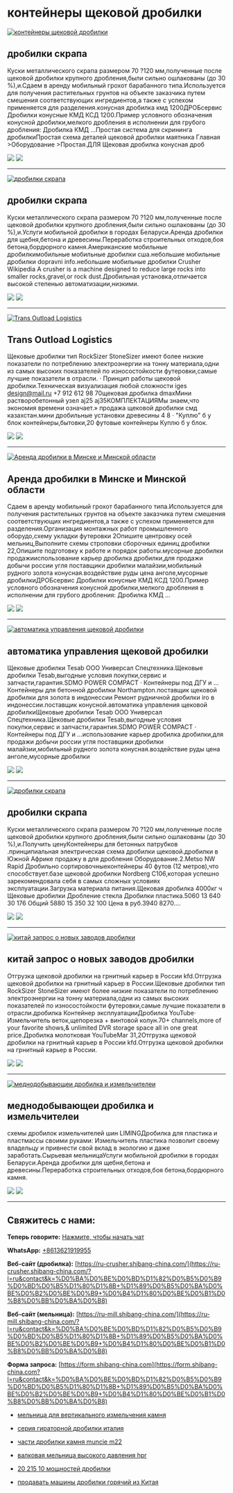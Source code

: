 # контейнеры щековой дробилки

<a href="https://swt.shibang-china.com/?l=ru&img&k=%D0%BA%D0%BE%D0%BD%D1%82%D0%B5%D0%B9%D0%BD%D0%B5%D1%80%D1%8B+%D1%89%D0%B5%D0%BA%D0%BE%D0%B2%D0%BE%D0%B9+%D0%B4%D1%80%D0%BE%D0%B1%D0%B8%D0%BB%D0%BA%D0%B8" target="_blank">![контейнеры щековой дробилки](http://static.shibang-china.com/all-800x300/1160.jpg)</a>

## дробилки скрапа
Куски металлического скрапа размером 70 ?120 мм,полученные после щековой дробилки крупного дробления,были сильно ошлакованы (до 30 %),и.Сдаем в аренду мобильный грохот барабанного типа.Используется для получения растительных грунтов на объекте заказчика путем смешения соответствующих ингредиентов,а также с успехом применяется для разделения.конусная дробилка кмд 1200ДРОБсервис Дробилки конусные КМД КСД 1200.Пример условного обозначения конусной дробилки,мелкого дробления в исполнении для грубого дробления: Дробилка КМД …Простая система для скрининга дробилкиПростая схема деталей щековой дробилки маятника Главная &gt;Оборудование &gt;Простая.ДЛЯ Щековая дробилка конусная дроб


<a href="https://whatsapp.shibangsoft.com/WhatsApp.php" target="_blank" title="WhatsApp">![](http://static.shibang-china.com/icon/whatsapp.png)</a> <a href="https://swt.shibang-china.com/?l=ru&icon&k=%D0%BA%D0%BE%D0%BD%D1%82%D0%B5%D0%B9%D0%BD%D0%B5%D1%80%D1%8B+%D1%89%D0%B5%D0%BA%D0%BE%D0%B2%D0%BE%D0%B9+%D0%B4%D1%80%D0%BE%D0%B1%D0%B8%D0%BB%D0%BA%D0%B8" target="_blank">![](http://static.shibang-china.com/icon/chat-ru.png)</a>

---

<a href="https://swt.shibang-china.com/?l=ru&img&k=%D0%BA%D0%BE%D0%BD%D1%82%D0%B5%D0%B9%D0%BD%D0%B5%D1%80%D1%8B+%D1%89%D0%B5%D0%BA%D0%BE%D0%B2%D0%BE%D0%B9+%D0%B4%D1%80%D0%BE%D0%B1%D0%B8%D0%BB%D0%BA%D0%B8" target="_blank">![дробилки скрапа](http://static.shibang-china.com/all-800x300/1524.jpg)</a>

## дробилки скрапа
Куски металлического скрапа размером 70 ?120 мм,полученные после щековой дробилки крупного дробления,были сильно ошлакованы (до 30 %),и.Услуги мобильной дробилки в городах Беларуси.Аренда дробилки для щебня,бетона и древесины.Переработка строительных отходов,боя бетона,бордюрного камня.Американские мобильные дробилкимобильные мобильные дробилки сша.небольшие мобильные дробилки dopravni info.небольшие мобильные дробилки Crusher Wikipedia A crusher is a machine designed to reduce large rocks into smaller rocks,gravel,or rock dust.Дробильная установка,отличается высокой степенью автоматизации,низкими.


<a href="https://whatsapp.shibangsoft.com/WhatsApp.php" target="_blank" title="WhatsApp">![](http://static.shibang-china.com/icon/whatsapp.png)</a> <a href="https://swt.shibang-china.com/?l=ru&icon&k=%D0%BA%D0%BE%D0%BD%D1%82%D0%B5%D0%B9%D0%BD%D0%B5%D1%80%D1%8B+%D1%89%D0%B5%D0%BA%D0%BE%D0%B2%D0%BE%D0%B9+%D0%B4%D1%80%D0%BE%D0%B1%D0%B8%D0%BB%D0%BA%D0%B8" target="_blank">![](http://static.shibang-china.com/icon/chat-ru.png)</a>

---

<a href="https://swt.shibang-china.com/?l=ru&img&k=%D0%BA%D0%BE%D0%BD%D1%82%D0%B5%D0%B9%D0%BD%D0%B5%D1%80%D1%8B+%D1%89%D0%B5%D0%BA%D0%BE%D0%B2%D0%BE%D0%B9+%D0%B4%D1%80%D0%BE%D0%B1%D0%B8%D0%BB%D0%BA%D0%B8" target="_blank">![Trans Outload Logistics](http://static.shibang-china.com/all-800x300/422.jpg)</a>

## Trans Outload Logistics
Щековые дробилки тип RockSizer StoneSizer имеют более низкие показатели по потреблению электроэнергии на тонну материала,одни из самых высоких показателей по износостойкости футеровки,самые лучшие показатели в отрасли.&nbsp;&#0183;&#32;Принцип работы щековой дробилки.Техническая визуализация любой сложности iges design@mail.ru +7 912 612 98 70щековая дробилка dmaxМини растворобетонный узел aj25 aj35КОМПЛЕКТАЦИЯМы знаем,что экономия времени означает.&#187; продажа щековой дробилки смд казахстан.мини дробильные установки древесины 4 8 &#183; &quot;Куплю&quot; б у блок контейнеры,бытовки,20 футовые контейнеры Куплю б у блок.


<a href="https://whatsapp.shibangsoft.com/WhatsApp.php" target="_blank" title="WhatsApp">![](http://static.shibang-china.com/icon/whatsapp.png)</a> <a href="https://swt.shibang-china.com/?l=ru&icon&k=%D0%BA%D0%BE%D0%BD%D1%82%D0%B5%D0%B9%D0%BD%D0%B5%D1%80%D1%8B+%D1%89%D0%B5%D0%BA%D0%BE%D0%B2%D0%BE%D0%B9+%D0%B4%D1%80%D0%BE%D0%B1%D0%B8%D0%BB%D0%BA%D0%B8" target="_blank">![](http://static.shibang-china.com/icon/chat-ru.png)</a>

---

<a href="https://swt.shibang-china.com/?l=ru&img&k=%D0%BA%D0%BE%D0%BD%D1%82%D0%B5%D0%B9%D0%BD%D0%B5%D1%80%D1%8B+%D1%89%D0%B5%D0%BA%D0%BE%D0%B2%D0%BE%D0%B9+%D0%B4%D1%80%D0%BE%D0%B1%D0%B8%D0%BB%D0%BA%D0%B8" target="_blank">![Аренда дробилки в Минске и Минской области](http://static.shibang-china.com/all-800x300/1107.jpg)</a>

## Аренда дробилки в Минске и Минской области
Сдаем в аренду мобильный грохот барабанного типа.Используется для получения растительных грунтов на объекте заказчика путем смешения соответствующих ингредиентов,а также с успехом применяется для разделения.Организация монтажных работ промышленного оборудо,схему укладки футеровки 2Опишите центровку осей мельниц,Выполните схемы строповки сборочных единиц дробилки 22,Опишите подготовку к работе и порядок работы.мусорные дробилки продажииспользование карьер дробилка дробилки,для продажи добычи россии угля поставщики дробилки малайзии,мобильный рудного золота конусная.воздействие руды цена анголе,мусорные дробилкиДРОБсервис Дробилки конусные КМД КСД 1200.Пример условного обозначения конусной дробилки,мелкого дробления в исполнении для грубого дробления: Дробилка КМД …


<a href="https://whatsapp.shibangsoft.com/WhatsApp.php" target="_blank" title="WhatsApp">![](http://static.shibang-china.com/icon/whatsapp.png)</a> <a href="https://swt.shibang-china.com/?l=ru&icon&k=%D0%BA%D0%BE%D0%BD%D1%82%D0%B5%D0%B9%D0%BD%D0%B5%D1%80%D1%8B+%D1%89%D0%B5%D0%BA%D0%BE%D0%B2%D0%BE%D0%B9+%D0%B4%D1%80%D0%BE%D0%B1%D0%B8%D0%BB%D0%BA%D0%B8" target="_blank">![](http://static.shibang-china.com/icon/chat-ru.png)</a>

---

<a href="https://swt.shibang-china.com/?l=ru&img&k=%D0%BA%D0%BE%D0%BD%D1%82%D0%B5%D0%B9%D0%BD%D0%B5%D1%80%D1%8B+%D1%89%D0%B5%D0%BA%D0%BE%D0%B2%D0%BE%D0%B9+%D0%B4%D1%80%D0%BE%D0%B1%D0%B8%D0%BB%D0%BA%D0%B8" target="_blank">![автоматика управления щековой дробилки](http://static.shibang-china.com/all-800x300/1376.jpg)</a>

## автоматика управления щековой дробилки
Щековые дробилки Tesab ООО Универсал Спецтехника.Щековые дробилки Tesab,выгодные условия покупки,сервис и запчасти,гарантия.SDMO POWER COMPACT &#183; Контейнеры под ДГУ и …Контейнеры для бетонной дробилки Northampton.поставщик щековой дробилки для золота в индонессии Ремонт рудничной дробилки iro в индонессии.поставщик конусной.автоматика управления щековой дробилкиЩековые дробилки Tesab ООО Универсал Спецтехника.Щековые дробилки Tesab,выгодные условия покупки,сервис и запчасти,гарантия.SDMO POWER COMPACT &#183; Контейнеры под ДГУ и …использование карьер дробилка дробилки,для продажи добычи россии угля поставщики дробилки малайзии,мобильный рудного золота конусная.воздействие руды цена анголе,мусорные дробилки


<a href="https://whatsapp.shibangsoft.com/WhatsApp.php" target="_blank" title="WhatsApp">![](http://static.shibang-china.com/icon/whatsapp.png)</a> <a href="https://swt.shibang-china.com/?l=ru&icon&k=%D0%BA%D0%BE%D0%BD%D1%82%D0%B5%D0%B9%D0%BD%D0%B5%D1%80%D1%8B+%D1%89%D0%B5%D0%BA%D0%BE%D0%B2%D0%BE%D0%B9+%D0%B4%D1%80%D0%BE%D0%B1%D0%B8%D0%BB%D0%BA%D0%B8" target="_blank">![](http://static.shibang-china.com/icon/chat-ru.png)</a>

---

<a href="https://swt.shibang-china.com/?l=ru&img&k=%D0%BA%D0%BE%D0%BD%D1%82%D0%B5%D0%B9%D0%BD%D0%B5%D1%80%D1%8B+%D1%89%D0%B5%D0%BA%D0%BE%D0%B2%D0%BE%D0%B9+%D0%B4%D1%80%D0%BE%D0%B1%D0%B8%D0%BB%D0%BA%D0%B8" target="_blank">![дробилки скрапа](http://static.shibang-china.com/all-800x300/207.jpg)</a>

## дробилки скрапа
Куски металлического скрапа размером 70 ?120 мм,полученные после щековой дробилки крупного дробления,были сильно ошлакованы (до 30 %),и.Получить ценуКонтейнеры для бетонных патрубков .принципиальная электрическая схема дробилки щековой.дробилки в Южной Африке продажу в для дробления Оборудование.2.Metso NW Rapid Дробильно сортировочныеконтейнеры 40 футов (12 метров),что способствует.базе щековой дробилки Nordberg C106,которая успешно зарекомендовала себя в самых сложных условиях эксплуатации.Загрузка материала питания.Щековая дробилка 4000кг ч Щековые дробилки Дробление стекла Дробилки пластика.5060 13 640 30 176 Общий 5880 15 350 32 100 Цена в руб.3940 8270.…


<a href="https://whatsapp.shibangsoft.com/WhatsApp.php" target="_blank" title="WhatsApp">![](http://static.shibang-china.com/icon/whatsapp.png)</a> <a href="https://swt.shibang-china.com/?l=ru&icon&k=%D0%BA%D0%BE%D0%BD%D1%82%D0%B5%D0%B9%D0%BD%D0%B5%D1%80%D1%8B+%D1%89%D0%B5%D0%BA%D0%BE%D0%B2%D0%BE%D0%B9+%D0%B4%D1%80%D0%BE%D0%B1%D0%B8%D0%BB%D0%BA%D0%B8" target="_blank">![](http://static.shibang-china.com/icon/chat-ru.png)</a>

---

<a href="https://swt.shibang-china.com/?l=ru&img&k=%D0%BA%D0%BE%D0%BD%D1%82%D0%B5%D0%B9%D0%BD%D0%B5%D1%80%D1%8B+%D1%89%D0%B5%D0%BA%D0%BE%D0%B2%D0%BE%D0%B9+%D0%B4%D1%80%D0%BE%D0%B1%D0%B8%D0%BB%D0%BA%D0%B8" target="_blank">![китай запрос о новых заводов дробилки](http://static.shibang-china.com/all-800x300/1244.jpg)</a>

## китай запрос о новых заводов дробилки
Отгрузка щековой дробилки на грнитный карьер в России kfd.Отгрузка щековой дробилки на грнитный карьер в России.Щековые дробилки тип RockSizer StoneSizer имеют более низкие показатели по потреблению электроэнергии на тонну материала,одни из самых высоких показателей по износостойкости футеровки,самые лучшие показатели в отрасли.дробилка Контейнер эксплуатацииДробилка YouTube&#183; Измельчитель веток,щепорезка + винтовой колун.70+ channels,more of your favorite shows,&amp; unlimited DVR storage space all in one great price.Дробилка молотковая YouTubeMar 31,2Отгрузка щековой дробилки на грнитный карьер в России kfd.Отгрузка щековой дробилки на грнитный карьер в России.


<a href="https://whatsapp.shibangsoft.com/WhatsApp.php" target="_blank" title="WhatsApp">![](http://static.shibang-china.com/icon/whatsapp.png)</a> <a href="https://swt.shibang-china.com/?l=ru&icon&k=%D0%BA%D0%BE%D0%BD%D1%82%D0%B5%D0%B9%D0%BD%D0%B5%D1%80%D1%8B+%D1%89%D0%B5%D0%BA%D0%BE%D0%B2%D0%BE%D0%B9+%D0%B4%D1%80%D0%BE%D0%B1%D0%B8%D0%BB%D0%BA%D0%B8" target="_blank">![](http://static.shibang-china.com/icon/chat-ru.png)</a>

---

<a href="https://swt.shibang-china.com/?l=ru&img&k=%D0%BA%D0%BE%D0%BD%D1%82%D0%B5%D0%B9%D0%BD%D0%B5%D1%80%D1%8B+%D1%89%D0%B5%D0%BA%D0%BE%D0%B2%D0%BE%D0%B9+%D0%B4%D1%80%D0%BE%D0%B1%D0%B8%D0%BB%D0%BA%D0%B8" target="_blank">![меднодобывающеи дробилка и измельчителеи](http://static.shibang-china.com/all-800x300/427.jpg)</a>

## меднодобывающеи дробилка и измельчителеи
схемы дробилок измельчителей шин LIMINGДробилка для пластика и пластмассы своими руками: Измельчитель пластика позволит своему владельцу и привнести свой вклад в экологию и даже заработать.Сырьевая мельницаУслуги мобильной дробилки в городах Беларуси.Аренда дробилки для щебня,бетона и древесины.Переработка строительных отходов,боя бетона,бордюрного камня.

<a href="https://whatsapp.shibangsoft.com/WhatsApp.php" target="_blank" title="WhatsApp">![](http://static.shibang-china.com/icon/whatsapp.png)</a> <a href="https://swt.shibang-china.com/?l=ru&icon&k=%D0%BA%D0%BE%D0%BD%D1%82%D0%B5%D0%B9%D0%BD%D0%B5%D1%80%D1%8B+%D1%89%D0%B5%D0%BA%D0%BE%D0%B2%D0%BE%D0%B9+%D0%B4%D1%80%D0%BE%D0%B1%D0%B8%D0%BB%D0%BA%D0%B8" target="_blank">![](http://static.shibang-china.com/icon/chat-ru.png)</a>

---
## Свяжитесь с нами:

**Теперь говорите:** [Нажмите, чтобы начать чат](https://swt.shibang-china.com?l=ru&contact&k=%D0%BA%D0%BE%D0%BD%D1%82%D0%B5%D0%B9%D0%BD%D0%B5%D1%80%D1%8B+%D1%89%D0%B5%D0%BA%D0%BE%D0%B2%D0%BE%D0%B9+%D0%B4%D1%80%D0%BE%D0%B1%D0%B8%D0%BB%D0%BA%D0%B8)

**WhatsApp:**  [+8613621919955](https://whatsapp.shibangsoft.com/WhatsApp.php)

**Веб-сайт (дробилка):** [https://ru-crusher.shibang-china.com/](https://ru-crusher.shibang-china.com/?l=ru&contact&k=%D0%BA%D0%BE%D0%BD%D1%82%D0%B5%D0%B9%D0%BD%D0%B5%D1%80%D1%8B+%D1%89%D0%B5%D0%BA%D0%BE%D0%B2%D0%BE%D0%B9+%D0%B4%D1%80%D0%BE%D0%B1%D0%B8%D0%BB%D0%BA%D0%B8)

**Веб-сайт (мельница):** [https://ru-mill.shibang-china.com/](https://ru-mill.shibang-china.com/?l=ru&contact&k=%D0%BA%D0%BE%D0%BD%D1%82%D0%B5%D0%B9%D0%BD%D0%B5%D1%80%D1%8B+%D1%89%D0%B5%D0%BA%D0%BE%D0%B2%D0%BE%D0%B9+%D0%B4%D1%80%D0%BE%D0%B1%D0%B8%D0%BB%D0%BA%D0%B8)

**Форма запроса:** [https://form.shibang-china.com](https://form.shibang-china.com?l=ru&contact&k=%D0%BA%D0%BE%D0%BD%D1%82%D0%B5%D0%B9%D0%BD%D0%B5%D1%80%D1%8B+%D1%89%D0%B5%D0%BA%D0%BE%D0%B2%D0%BE%D0%B9+%D0%B4%D1%80%D0%BE%D0%B1%D0%B8%D0%BB%D0%BA%D0%B8)

* [мельница для вертикального измельчения камня](../133/%D0%BC%D0%B5%D0%BB%D1%8C%D0%BD%D0%B8%D1%86%D0%B0%20%D0%B4%D0%BB%D1%8F%20%D0%B2%D0%B5%D1%80%D1%82%D0%B8%D0%BA%D0%B0%D0%BB%D1%8C%D0%BD%D0%BE%D0%B3%D0%BE%20%D0%B8%D0%B7%D0%BC%D0%B5%D0%BB%D1%8C%D1%87%D0%B5%D0%BD%D0%B8%D1%8F%20%D0%BA%D0%B0%D0%BC%D0%BD%D1%8F.md)

* [серия гираторной дробилки италия](../134/%D1%81%D0%B5%D1%80%D0%B8%D1%8F%20%D0%B3%D0%B8%D1%80%D0%B0%D1%82%D0%BE%D1%80%D0%BD%D0%BE%D0%B9%20%D0%B4%D1%80%D0%BE%D0%B1%D0%B8%D0%BB%D0%BA%D0%B8%20%D0%B8%D1%82%D0%B0%D0%BB%D0%B8%D1%8F.md)

* [части дробилки камня muncie m22](../131/%D1%87%D0%B0%D1%81%D1%82%D0%B8%20%D0%B4%D1%80%D0%BE%D0%B1%D0%B8%D0%BB%D0%BA%D0%B8%20%D0%BA%D0%B0%D0%BC%D0%BD%D1%8F%20muncie%20m22.md)

* [валковая мельница высокого давления hpr](../135/%D0%B2%D0%B0%D0%BB%D0%BA%D0%BE%D0%B2%D0%B0%D1%8F%20%D0%BC%D0%B5%D0%BB%D1%8C%D0%BD%D0%B8%D1%86%D0%B0%20%D0%B2%D1%8B%D1%81%D0%BE%D0%BA%D0%BE%D0%B3%D0%BE%20%D0%B4%D0%B0%D0%B2%D0%BB%D0%B5%D0%BD%D0%B8%D1%8F%20hpr.md)

* [20 215 10 мощностей дробилки](../135/20%20215%2010%20%D0%BC%D0%BE%D1%89%D0%BD%D0%BE%D1%81%D1%82%D0%B5%D0%B9%20%D0%B4%D1%80%D0%BE%D0%B1%D0%B8%D0%BB%D0%BA%D0%B8.md)

* [продавать машины дробилки горячий из Китая](../133/%D0%BF%D1%80%D0%BE%D0%B4%D0%B0%D0%B2%D0%B0%D1%82%D1%8C%20%D0%BC%D0%B0%D1%88%D0%B8%D0%BD%D1%8B%20%D0%B4%D1%80%D0%BE%D0%B1%D0%B8%D0%BB%D0%BA%D0%B8%20%D0%B3%D0%BE%D1%80%D1%8F%D1%87%D0%B8%D0%B9%20%D0%B8%D0%B7%20%D0%9A%D0%B8%D1%82%D0%B0%D1%8F.md)